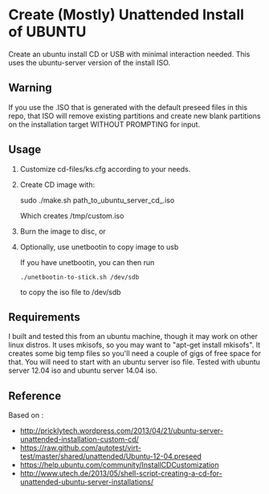 Create (Mostly) Unattended Install of UBUNTU
====

Create an ubuntu install CD or USB with minimal interaction needed.
This uses the ubuntu-server version of the install ISO.

Warning
---
If you use the .ISO that is generated with the default preseed files
in this repo, that ISO will remove existing partitions and create
new blank partitions on the installation target WITHOUT PROMPTING
for input.  

Usage
---
1. Customize cd-files/ks.cfg according to your needs.

2. Create CD image with:

     sudo ./make.sh path_to_ubuntu_server_cd_.iso

   Which creates /tmp/custom.iso

3. Burn the image to disc, or 

4. Optionally, use unetbootin to copy image to usb

    If you have unetbootin, you can then run 

       ./unetbootin-to-stick.sh /dev/sdb

    to copy the iso file to /dev/sdb


Requirements
---
I built and tested this from an ubuntu machine, though it may work on other linux distros.
It uses mkisofs, so you may want to "apt-get install mkisofs".  It creates some big temp files
so you'll need a couple of gigs of free space for that.  You will need to start with an ubuntu
server iso file. Tested with ubuntu server 12.04 iso and ubuntu server 14.04 iso.


Reference
----

Based on :
* http://pricklytech.wordpress.com/2013/04/21/ubuntu-server-unattended-installation-custom-cd/
* https://raw.github.com/autotest/virt-test/master/shared/unattended/Ubuntu-12-04.preseed
* https://help.ubuntu.com/community/InstallCDCustomization
* http://www.utech.de/2013/05/shell-script-creating-a-cd-for-unattended-ubuntu-server-installations/
